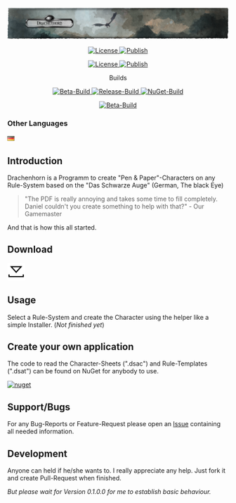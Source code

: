 <p align="center"><img src="img/Banner_large.png" alt="Drachenhorn Icon"></p>
<!--<h1 align="center">Drachenhorn Charakterbogen</h1>-->

<p align="center">
  <a href="https://github.com/Drachenhorn-Team/Drachenhorn/blob/master/LICENSE" target="_blank">
    <img src="https://img.shields.io/github/license/Drachenhorn-Team/Drachenhorn.svg?style=flat" alt="License">
  </a>
  <a href="https://github.com/Drachenhorn-Team/Drachenhorn/tree/publish" target="_blank">
    <img src="https://img.shields.io/badge/Publish-ClickOnce-lightgrey.svg?style=flat" alt="Publish">
  </a>
</p>

<p align="center">
  <a href="https://www.nuget.org/packages/Drachenhorn.Xml" target="_blank">
    <img src="https://img.shields.io/nuget/v/Drachenhorn.Xml.svg?label=NuGet&style=flat" alt="License">
  </a>
  <a href="https://www.nuget.org/packages/Drachenhorn.Xml" target="_blank">
    <img src="https://img.shields.io/nuget/dt/Drachenhorn.Xml.svg?style=flat" alt="Publish">
  </a>
</p>

<p align="center">Builds</p>
<p align="center">
  <a href="https://lightlike.visualstudio.com/Drachenhorn/_build?definitionId=5&view=buildsHistory" target="_blank">
    <img src="https://img.shields.io/vso/build/lightlike/af40eca3-51a6-4d41-89f9-acfeafe7da4f/2.svg?label=Beta&style=flat" alt="Beta-Build">
  </a>
  <a href="https://lightlike.visualstudio.com/Drachenhorn/_build?definitionId=2&view=buildsHistory" target="_blank">
    <img src="https://img.shields.io/vso/build/lightlike/af40eca3-51a6-4d41-89f9-acfeafe7da4f/5.svg?label=Release&style=flat" alt="Release-Build">
  </a>
  <a href="https://lightlike.visualstudio.com/Drachenhorn/_build?definitionId=6&view=buildsHistory" target="_blank">
    <img src="https://img.shields.io/vso/build/lightlike/af40eca3-51a6-4d41-89f9-acfeafe7da4f/6.svg?label=NuGet&style=flat" alt="NuGet-Build">
  </a>
</p>

<p align="center">
  <a href="https://waffle.io/Drachenhorn-Team/Drachenhorn" target="_blank">
    <img src="https://badge.waffle.io/Drachenhorn-Team/Drachenhorn.svg?columns=all&style=flat" alt="Beta-Build">
  </a>
</p>



### Other Languages

<p>
	<a href="/.github/Readme/Readme.de-DE.md"><img src="/img/Flags/de-DE.png"></a>
</p>


## Introduction
        
Drachenhorn is a Programm to create "Pen & Paper"-Characters on any Rule-System based on the "Das Schwarze Auge" (German, The black Eye)

>"The PDF is really annoying and takes some time to fill completely. Daniel couldn't you create something to help with that?" - Our Gamemaster

And that is how this all started.

## Download

<a href="https://raw.githubusercontent.com/Drachenhorn-Team/Drachenhorn/publish/setup.exe" download="setup.exe">
  <img src="/img/Black/Common/Download.png" width="40" title="setup.exe"/>
</a>

## Usage

Select a Rule-System and create the Character using the helper like a simple Installer. (*Not finished yet*)

## Create your own application

The code to read the Character-Sheets (".dsac") and Rule-Templates (".dsat") can be found on NuGet for anybody to use.

<a href="https://www.nuget.org/packages/Drachenhorn.Xml/" style="padding: 5">
	<img src="https://www.nuget.org/Content/gallery/img/default-package-icon.svg" width="30" title="nuget"/>
</a>

## Support/Bugs

For any Bug-Reports or Feature-Request please open an [Issue](https://github.com/Drachenhorn-Team/Drachenhorn/issues) containing all needed information.

## Development

Anyone can held if he/she wants to. I really appreciate any help. Just fork it and create Pull-Request when finished.

*But please wait for Version 0.1.0.0 for me to establish basic behaviour.*
